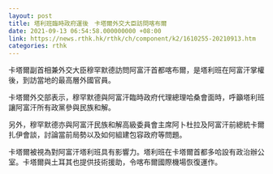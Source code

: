 ```yaml
---
layout: post
title: 塔利班臨時政府運後　卡塔爾外交大臣訪問喀布爾
date: 2021-09-13 06:54:58.000000000 +08:00
link: https://news.rthk.hk/rthk/ch/component/k2/1610255-20210913.htm
categories: rthk
---
```


卡塔爾副首相兼外交大臣穆罕默德訪問阿富汗首都喀布爾，是塔利班在阿富汗掌權後，到訪當地的最高層外國官員。

卡塔爾外交部表示，穆罕默德與阿富汗臨時政府代理總理哈桑會面時，呼籲塔利班讓阿富汗所有政黨參與民族和解。

另外，穆罕默德亦與阿富汗民族和解高級委員會主席阿卜杜拉及阿富汗前總統卡爾扎伊會談，討論當前局勢以及如何組建包容政府等問題。

卡塔爾被視為對阿富汗塔利班具有影響力。塔利班在卡塔爾首都多哈設有政治辦公室。卡塔爾與土耳其也提供技術援助，令喀布爾國際機場恢復運作。

